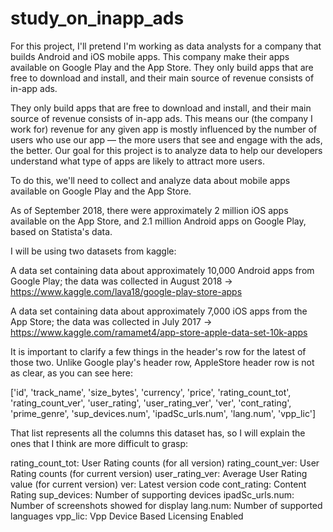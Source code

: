 # study_on_inapp_ads
For this project, I'll pretend I'm working as data analysts for a company that builds Android and iOS mobile apps. This company make their apps available on Google Play and the App Store.  They only build apps that are free to download and install, and their main source of revenue consists of in-app ads.

They only build apps that are free to download and install, and their main source of revenue consists of in-app ads. This means our (the company I work for) revenue for any given app is mostly influenced by the number of users who use our app — the more users that see and engage with the ads, the better. Our goal for this project is to analyze data to help our developers understand what type of apps are likely to attract more users.

To do this, we'll need to collect and analyze data about mobile apps available on Google Play and the App Store.

As of September 2018, there were approximately 2 million iOS apps available on the App Store, and 2.1 million Android apps on Google Play, based on Statista's data.

I will be using two datasets from kaggle:

A data set containing data about approximately 10,000 Android apps from Google Play; the data was collected in August 2018 → https://www.kaggle.com/lava18/google-play-store-apps

A data set containing data about approximately 7,000 iOS apps from the App Store; the data was collected in July 2017 → https://www.kaggle.com/ramamet4/app-store-apple-data-set-10k-apps

It is important to clarify a few things in the header's row for the latest of those two. Unlike Google play's header row, AppleStore header row is not as clear, as you can see here:

['id', 'track_name', 'size_bytes', 'currency', 'price', 'rating_count_tot', 'rating_count_ver', 'user_rating', 'user_rating_ver', 'ver', 'cont_rating', 'prime_genre', 'sup_devices.num', 'ipadSc_urls.num', 'lang.num', 'vpp_lic']

That list represents all the columns this dataset has, so I will explain the ones that I think are more difficult to grasp:

rating_count_tot: User Rating counts (for all version)
rating_count_ver: User Rating counts (for current version)
user_rating_ver: Average User Rating value (for current version)
ver: Latest version code
cont_rating: Content Rating
sup_devices: Number of supporting devices
ipadSc_urls.num: Number of screenshots showed for display
lang.num: Number of supported languages
vpp_lic: Vpp Device Based Licensing Enabled
